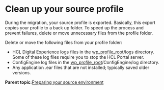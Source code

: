 # Clean up your source profile

During the migration, your source profile is exported. Basically, this export copies your profile to a back up folder. To speed up the process and prevent failures, delete or move unnecessary files from the profile folder.

Delete or move the following files from your profile folder:

-   HCL Digital Experience logs files in the [wp\_profile\_root](../reference/wpsdirstr.md#wp_profile_root)/logs directory. Some of these log files require you to stop the HCL Portal server.
-   ConfigEngine log files in the [wp\_profile\_root](../reference/wpsdirstr.md#wp_profile_root)/ConfigEngine/log directory.
-   Any application .ear files that are not installed; typically saved older versions.

**Parent topic:**[Preparing your source environment](../migrate/mig_t_premig_tasks.md)

